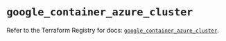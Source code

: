 # `google_container_azure_cluster`

Refer to the Terraform Registry for docs: [`google_container_azure_cluster`](https://registry.terraform.io/providers/hashicorp/google/6.23.0/docs/resources/container_azure_cluster).
